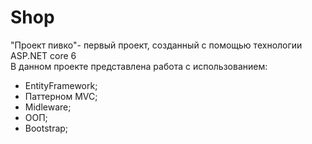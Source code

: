 # Shop
"Проект пивко"- первый проект, созданный с помощью технологии ASP.NET core 6 <br>
В данном проекте представлена работа с использованием:
- EntityFramework;
- Паттерном MVC;
- Midleware;
- ООП;
- Bootstrap;
